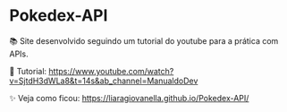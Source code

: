 # Pokedex-API
📚 Site desenvolvido seguindo um tutorial do youtube para a prática com APIs.

🎥 Tutorial: https://www.youtube.com/watch?v=SjtdH3dWLa8&t=14s&ab_channel=ManualdoDev

✨ Veja como ficou:  https://liaragiovanella.github.io/Pokedex-API/


